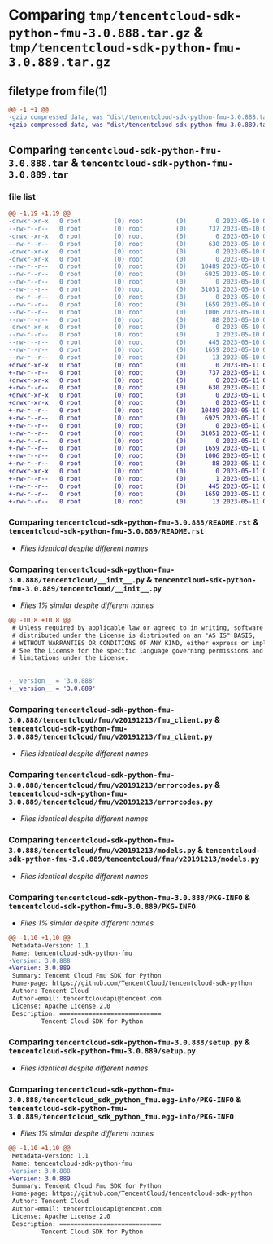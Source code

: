 # Comparing `tmp/tencentcloud-sdk-python-fmu-3.0.888.tar.gz` & `tmp/tencentcloud-sdk-python-fmu-3.0.889.tar.gz`

## filetype from file(1)

```diff
@@ -1 +1 @@
-gzip compressed data, was "dist/tencentcloud-sdk-python-fmu-3.0.888.tar", last modified: Wed May 10 02:14:58 2023, max compression
+gzip compressed data, was "dist/tencentcloud-sdk-python-fmu-3.0.889.tar", last modified: Thu May 11 02:50:19 2023, max compression
```

## Comparing `tencentcloud-sdk-python-fmu-3.0.888.tar` & `tencentcloud-sdk-python-fmu-3.0.889.tar`

### file list

```diff
@@ -1,19 +1,19 @@
-drwxr-xr-x   0 root         (0) root         (0)        0 2023-05-10 02:14:58.000000 tencentcloud-sdk-python-fmu-3.0.888/
--rw-r--r--   0 root         (0) root         (0)      737 2023-05-10 02:14:58.000000 tencentcloud-sdk-python-fmu-3.0.888/README.rst
-drwxr-xr-x   0 root         (0) root         (0)        0 2023-05-10 02:14:58.000000 tencentcloud-sdk-python-fmu-3.0.888/tencentcloud/
--rw-r--r--   0 root         (0) root         (0)      630 2023-05-10 02:14:58.000000 tencentcloud-sdk-python-fmu-3.0.888/tencentcloud/__init__.py
-drwxr-xr-x   0 root         (0) root         (0)        0 2023-05-10 02:14:58.000000 tencentcloud-sdk-python-fmu-3.0.888/tencentcloud/fmu/
-drwxr-xr-x   0 root         (0) root         (0)        0 2023-05-10 02:14:58.000000 tencentcloud-sdk-python-fmu-3.0.888/tencentcloud/fmu/v20191213/
--rw-r--r--   0 root         (0) root         (0)    10489 2023-05-10 02:14:58.000000 tencentcloud-sdk-python-fmu-3.0.888/tencentcloud/fmu/v20191213/fmu_client.py
--rw-r--r--   0 root         (0) root         (0)     6925 2023-05-10 02:14:58.000000 tencentcloud-sdk-python-fmu-3.0.888/tencentcloud/fmu/v20191213/errorcodes.py
--rw-r--r--   0 root         (0) root         (0)        0 2023-05-10 02:14:58.000000 tencentcloud-sdk-python-fmu-3.0.888/tencentcloud/fmu/v20191213/__init__.py
--rw-r--r--   0 root         (0) root         (0)    31051 2023-05-10 02:14:58.000000 tencentcloud-sdk-python-fmu-3.0.888/tencentcloud/fmu/v20191213/models.py
--rw-r--r--   0 root         (0) root         (0)        0 2023-05-10 02:14:58.000000 tencentcloud-sdk-python-fmu-3.0.888/tencentcloud/fmu/__init__.py
--rw-r--r--   0 root         (0) root         (0)     1659 2023-05-10 02:14:58.000000 tencentcloud-sdk-python-fmu-3.0.888/PKG-INFO
--rw-r--r--   0 root         (0) root         (0)     1006 2023-05-10 02:14:58.000000 tencentcloud-sdk-python-fmu-3.0.888/setup.py
--rw-r--r--   0 root         (0) root         (0)       88 2023-05-10 02:14:58.000000 tencentcloud-sdk-python-fmu-3.0.888/setup.cfg
-drwxr-xr-x   0 root         (0) root         (0)        0 2023-05-10 02:14:58.000000 tencentcloud-sdk-python-fmu-3.0.888/tencentcloud_sdk_python_fmu.egg-info/
--rw-r--r--   0 root         (0) root         (0)        1 2023-05-10 02:14:58.000000 tencentcloud-sdk-python-fmu-3.0.888/tencentcloud_sdk_python_fmu.egg-info/dependency_links.txt
--rw-r--r--   0 root         (0) root         (0)      445 2023-05-10 02:14:58.000000 tencentcloud-sdk-python-fmu-3.0.888/tencentcloud_sdk_python_fmu.egg-info/SOURCES.txt
--rw-r--r--   0 root         (0) root         (0)     1659 2023-05-10 02:14:58.000000 tencentcloud-sdk-python-fmu-3.0.888/tencentcloud_sdk_python_fmu.egg-info/PKG-INFO
--rw-r--r--   0 root         (0) root         (0)       13 2023-05-10 02:14:58.000000 tencentcloud-sdk-python-fmu-3.0.888/tencentcloud_sdk_python_fmu.egg-info/top_level.txt
+drwxr-xr-x   0 root         (0) root         (0)        0 2023-05-11 02:50:19.000000 tencentcloud-sdk-python-fmu-3.0.889/
+-rw-r--r--   0 root         (0) root         (0)      737 2023-05-11 02:50:19.000000 tencentcloud-sdk-python-fmu-3.0.889/README.rst
+drwxr-xr-x   0 root         (0) root         (0)        0 2023-05-11 02:50:19.000000 tencentcloud-sdk-python-fmu-3.0.889/tencentcloud/
+-rw-r--r--   0 root         (0) root         (0)      630 2023-05-11 02:50:19.000000 tencentcloud-sdk-python-fmu-3.0.889/tencentcloud/__init__.py
+drwxr-xr-x   0 root         (0) root         (0)        0 2023-05-11 02:50:19.000000 tencentcloud-sdk-python-fmu-3.0.889/tencentcloud/fmu/
+drwxr-xr-x   0 root         (0) root         (0)        0 2023-05-11 02:50:19.000000 tencentcloud-sdk-python-fmu-3.0.889/tencentcloud/fmu/v20191213/
+-rw-r--r--   0 root         (0) root         (0)    10489 2023-05-11 02:50:19.000000 tencentcloud-sdk-python-fmu-3.0.889/tencentcloud/fmu/v20191213/fmu_client.py
+-rw-r--r--   0 root         (0) root         (0)     6925 2023-05-11 02:50:19.000000 tencentcloud-sdk-python-fmu-3.0.889/tencentcloud/fmu/v20191213/errorcodes.py
+-rw-r--r--   0 root         (0) root         (0)        0 2023-05-11 02:50:19.000000 tencentcloud-sdk-python-fmu-3.0.889/tencentcloud/fmu/v20191213/__init__.py
+-rw-r--r--   0 root         (0) root         (0)    31051 2023-05-11 02:50:19.000000 tencentcloud-sdk-python-fmu-3.0.889/tencentcloud/fmu/v20191213/models.py
+-rw-r--r--   0 root         (0) root         (0)        0 2023-05-11 02:50:19.000000 tencentcloud-sdk-python-fmu-3.0.889/tencentcloud/fmu/__init__.py
+-rw-r--r--   0 root         (0) root         (0)     1659 2023-05-11 02:50:19.000000 tencentcloud-sdk-python-fmu-3.0.889/PKG-INFO
+-rw-r--r--   0 root         (0) root         (0)     1006 2023-05-11 02:50:19.000000 tencentcloud-sdk-python-fmu-3.0.889/setup.py
+-rw-r--r--   0 root         (0) root         (0)       88 2023-05-11 02:50:19.000000 tencentcloud-sdk-python-fmu-3.0.889/setup.cfg
+drwxr-xr-x   0 root         (0) root         (0)        0 2023-05-11 02:50:19.000000 tencentcloud-sdk-python-fmu-3.0.889/tencentcloud_sdk_python_fmu.egg-info/
+-rw-r--r--   0 root         (0) root         (0)        1 2023-05-11 02:50:19.000000 tencentcloud-sdk-python-fmu-3.0.889/tencentcloud_sdk_python_fmu.egg-info/dependency_links.txt
+-rw-r--r--   0 root         (0) root         (0)      445 2023-05-11 02:50:19.000000 tencentcloud-sdk-python-fmu-3.0.889/tencentcloud_sdk_python_fmu.egg-info/SOURCES.txt
+-rw-r--r--   0 root         (0) root         (0)     1659 2023-05-11 02:50:19.000000 tencentcloud-sdk-python-fmu-3.0.889/tencentcloud_sdk_python_fmu.egg-info/PKG-INFO
+-rw-r--r--   0 root         (0) root         (0)       13 2023-05-11 02:50:19.000000 tencentcloud-sdk-python-fmu-3.0.889/tencentcloud_sdk_python_fmu.egg-info/top_level.txt
```

### Comparing `tencentcloud-sdk-python-fmu-3.0.888/README.rst` & `tencentcloud-sdk-python-fmu-3.0.889/README.rst`

 * *Files identical despite different names*

### Comparing `tencentcloud-sdk-python-fmu-3.0.888/tencentcloud/__init__.py` & `tencentcloud-sdk-python-fmu-3.0.889/tencentcloud/__init__.py`

 * *Files 1% similar despite different names*

```diff
@@ -10,8 +10,8 @@
 # Unless required by applicable law or agreed to in writing, software
 # distributed under the License is distributed on an "AS IS" BASIS,
 # WITHOUT WARRANTIES OR CONDITIONS OF ANY KIND, either express or implied.
 # See the License for the specific language governing permissions and
 # limitations under the License.
 
 
-__version__ = '3.0.888'
+__version__ = '3.0.889'
```

### Comparing `tencentcloud-sdk-python-fmu-3.0.888/tencentcloud/fmu/v20191213/fmu_client.py` & `tencentcloud-sdk-python-fmu-3.0.889/tencentcloud/fmu/v20191213/fmu_client.py`

 * *Files identical despite different names*

### Comparing `tencentcloud-sdk-python-fmu-3.0.888/tencentcloud/fmu/v20191213/errorcodes.py` & `tencentcloud-sdk-python-fmu-3.0.889/tencentcloud/fmu/v20191213/errorcodes.py`

 * *Files identical despite different names*

### Comparing `tencentcloud-sdk-python-fmu-3.0.888/tencentcloud/fmu/v20191213/models.py` & `tencentcloud-sdk-python-fmu-3.0.889/tencentcloud/fmu/v20191213/models.py`

 * *Files identical despite different names*

### Comparing `tencentcloud-sdk-python-fmu-3.0.888/PKG-INFO` & `tencentcloud-sdk-python-fmu-3.0.889/PKG-INFO`

 * *Files 1% similar despite different names*

```diff
@@ -1,10 +1,10 @@
 Metadata-Version: 1.1
 Name: tencentcloud-sdk-python-fmu
-Version: 3.0.888
+Version: 3.0.889
 Summary: Tencent Cloud Fmu SDK for Python
 Home-page: https://github.com/TencentCloud/tencentcloud-sdk-python
 Author: Tencent Cloud
 Author-email: tencentcloudapi@tencent.com
 License: Apache License 2.0
 Description: ============================
         Tencent Cloud SDK for Python
```

### Comparing `tencentcloud-sdk-python-fmu-3.0.888/setup.py` & `tencentcloud-sdk-python-fmu-3.0.889/setup.py`

 * *Files identical despite different names*

### Comparing `tencentcloud-sdk-python-fmu-3.0.888/tencentcloud_sdk_python_fmu.egg-info/PKG-INFO` & `tencentcloud-sdk-python-fmu-3.0.889/tencentcloud_sdk_python_fmu.egg-info/PKG-INFO`

 * *Files 1% similar despite different names*

```diff
@@ -1,10 +1,10 @@
 Metadata-Version: 1.1
 Name: tencentcloud-sdk-python-fmu
-Version: 3.0.888
+Version: 3.0.889
 Summary: Tencent Cloud Fmu SDK for Python
 Home-page: https://github.com/TencentCloud/tencentcloud-sdk-python
 Author: Tencent Cloud
 Author-email: tencentcloudapi@tencent.com
 License: Apache License 2.0
 Description: ============================
         Tencent Cloud SDK for Python
```

